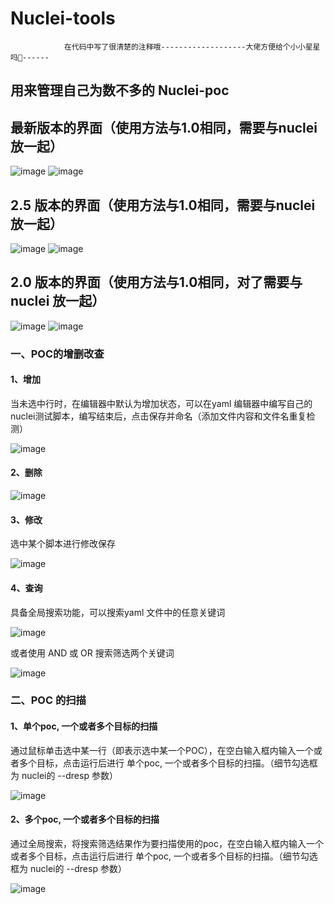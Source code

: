 # Nuclei-tools

                在代码中写了很清楚的注释哦-------------------大佬方便给个小小星星吗🌟------


## 用来管理自己为数不多的 Nuclei-poc

## 最新版本的界面（使用方法与1.0相同，需要与nuclei 放一起）

![image](https://github.com/user-attachments/assets/3ed4977b-d420-42b7-89d2-11caa3f9a286)
![image](https://github.com/user-attachments/assets/dbe8c386-a6bc-49cc-b32e-7f5ffbe4660c)


## 2.5 版本的界面（使用方法与1.0相同，需要与nuclei 放一起）
![image](https://github.com/user-attachments/assets/2b9bb39c-3d0d-4c75-be79-099eb20e3368)
![image](https://github.com/user-attachments/assets/9d7c9cbe-6a57-40a4-b1fa-b3e036334895)


## 2.0 版本的界面（使用方法与1.0相同，对了需要与nuclei 放一起）

![image](https://github.com/user-attachments/assets/d0da4475-6660-4621-9643-18ca3ea4217b)
![image](https://github.com/user-attachments/assets/71271c69-6b60-40de-a50a-244e45f081c6)



### 一、POC的增删改查

#### 1、增加

当未选中行时，在编辑器中默认为增加状态，可以在yaml 编辑器中编写自己的nuclei测试脚本，编写结束后，点击保存并命名（添加文件内容和文件名重复检测）

![image](https://github.com/hughink/Nuclei-tools/assets/105833193/a60928f5-7dfd-493b-98f7-58c15d81af70)


#### 2、删除

![image](https://github.com/hughink/Nuclei-tools/assets/105833193/6cb66e56-4aa3-46c0-922f-b1a37ba8b3db)


#### 3、修改

选中某个脚本进行修改保存

![image](https://github.com/hughink/Nuclei-tools/assets/105833193/5a35f3a8-0a6a-47d1-bf47-161c16d481f6)


#### 4、查询

具备全局搜索功能，可以搜索yaml 文件中的任意关键词

![image](https://github.com/hughink/Nuclei-tools/assets/105833193/09162ac8-c34f-4a84-80c6-0674d092f6e2)

或者使用 AND 或 OR 搜索筛选两个关键词

![image](https://github.com/hughink/Nuclei-tools/assets/105833193/48ff1fcb-ee40-4bcc-99d5-5fd0774424b5)


### 二、POC 的扫描

#### 1、单个poc, 一个或者多个目标的扫描

通过鼠标单击选中某一行（即表示选中某一个POC），在空白输入框内输入一个或者多个目标，点击运行后进行 单个poc, 一个或者多个目标的扫描。（细节勾选框为 nuclei的 --dresp 参数）

![image](https://github.com/hughink/Nuclei-tools/assets/105833193/8b0a28e4-9af5-4cb8-9181-4bed07015d80)


#### 2、多个poc, 一个或者多个目标的扫描

通过全局搜索，将搜索筛选结果作为要扫描使用的poc，在空白输入框内输入一个或者多个目标，点击运行后进行 单个poc, 一个或者多个目标的扫描。（细节勾选框为 nuclei的 --dresp 参数）

![image](https://github.com/hughink/Nuclei-tools/assets/105833193/0faec794-0505-437b-a69d-52890ec9b9f4)



